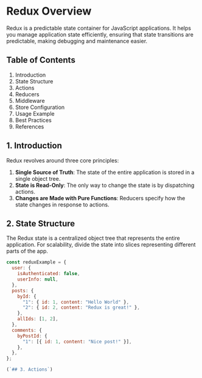 # Redux Overview

Redux is a predictable state container for JavaScript applications. It helps you manage application state efficiently, ensuring that state transitions are predictable, making debugging and maintenance easier.

## Table of Contents

1. Introduction  
2. State Structure  
3. Actions  
4. Reducers  
5. Middleware  
6. Store Configuration  
7. Usage Example  
8. Best Practices  
9. References  

## 1. Introduction

Redux revolves around three core principles:  

1. **Single Source of Truth**: The state of the entire application is stored in a single object tree.  
2. **State is Read-Only**: The only way to change the state is by dispatching actions.  
3. **Changes are Made with Pure Functions**: Reducers specify how the state changes in response to actions.  

## 2. State Structure

The Redux state is a centralized object tree that represents the entire application. For scalability, divide the state into slices representing different parts of the app.  

```javascript
const reduxExample = {
  user: {
    isAuthenticated: false,
    userInfo: null,
  },
  posts: {
    byId: {
      "1": { id: 1, content: "Hello World" },
      "2": { id: 2, content: "Redux is great!" },
    },
    allIds: [1, 2],
  },
  comments: {
    byPostId: {
      "1": [{ id: 1, content: "Nice post!" }],
    },
  },
};

(`## 3. Actions`)
